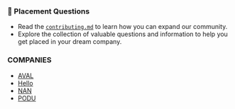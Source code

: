 ### 📌 Placement Questions

- Read the [`contributing.md`](./contributing.md) to learn how you can expand our community.
- Explore the collection of valuable questions and information to help you get placed in your dream company.

### COMPANIES

- [AVAL](https://github.com/themysterysolver-bot/githubactions/tree/main/AVAL)
- [Hello](https://github.com/themysterysolver-bot/githubactions/tree/main/Hello)
- [NAN](https://github.com/themysterysolver-bot/githubactions/tree/main/NAN)
- [PODU](https://github.com/themysterysolver-bot/githubactions/tree/main/PODU)
